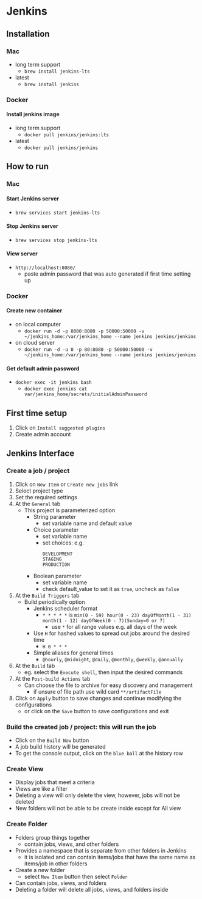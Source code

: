 # Jenkins
## Installation
### Mac
- long term support
  - ```brew install jenkins-lts```
- latest
  - ```brew install jenkins```
### Docker
#### Install jenkins image
- long term support
  - ```docker pull jenkins/jenkins:lts```
- latest
  - ```docker pull jenkins/jenkins```
## How to run
### Mac
#### Start Jenkins server
- ```brew services start jenkins-lts```
#### Stop Jenkins server
- ```brew services stop jenkins-lts```
#### View server
- ```http://localhost:8080/```
  - paste admin password that was auto generated if first time setting up
### Docker
#### Create new container
- on local computer
  - ```docker run -d -p 8080:8080 -p 50000:50000 -v ~/jenkins_home:/var/jenkins_home --name jenkins jenkins/jenkins```
- on cloud server
  - ```docker run -d -u 0 -p 80:8080 -p 50000:50000 -v ~/jenkins_home:/var/jenkins_home --name jenkins jenkins/jenkins```
#### Get default admin password
- ```docker exec -it jenkins bash```
  - ```docker exec jenkins cat var/jenkins_home/secrets/initialAdminPassword```
## First time setup
1. Click on ```Install suggested plugins```
2. Create admin account
## Jenkins Interface
### Create a job / project
1. Click on ```New Item``` or ```Create new jobs``` link
2. Select project type
3. Set the required settings
4. At the ```General``` tab
    - This project is parameterized option
      - String parameter
        - set variable name and default value
      - Choice parameter
        - set variable name
        - set choices: e.g.
          ```
          DEVELOPMENT
          STAGING
          PRODUCTION
          ```
      - Boolean parameter
        - set variable name
        - check default_value to set it as ```true```, uncheck as ```false```
5. At the ```Build Triggers``` tab
    - Build periodically option
      - Jenkins scheduler format
        - ```* * * * *``` is ```min(0 - 59) hour(0 - 23) dayOfMonth(1 - 31) month(1 - 12) dayOfWeek(0 - 7)(Sunday=0 or 7)```
          - use ```*``` for all range values e.g. all days of the week
      - Use ```H``` for hashed values to spread out jobs around the desired time
        - ```H 0 * * *```
      - Simple aliases for general times
        - ```@hourly```, ```@midnight```, ```@daily```, ```@monthly```, ```@weekly```, ```@annually```
6. At the ```Build``` tab
    - eg. select the ```Execute shell```, then input the desired commands
7. At the ```Post-build Actions``` tab
    - Can choose the file to archive for easy discovery and management
      - if unsure of file path use wild card ```**/artifactFile```
8. Click on ```Apply``` button to save changes and continue modifying the configurations
    - or click on the ```Save``` button to save configurations and exit
### Build the created job / project: this will run the job
- Click on the ```Build Now``` button
- A job build history will be generated
- To get the console output, click on the ```blue ball``` at the history row
### Create View
- Display jobs that meet a criteria
- Views are like a filter
- Deleting a view will only delete the view, however, jobs will not be deleted
- New folders will not be able to be create inside except for All view
### Create Folder
- Folders group things together
  - contain jobs, views, and other folders
- Provides a namespace that is separate from other folders in Jenkins
  - it is isolated and can contain items/jobs that have the same name as items/job in other folders
- Create a new folder
  - select ```New Item``` button then select ```Folder```
- Can contain jobs, views, and folders
- Deleting a folder will delete all jobs, views, and folders inside
